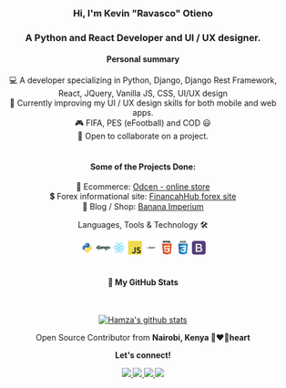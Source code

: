 <div align="center">
<br>
    
### Hi, I'm Kevin "Ravasco" Otieno

<!-- <div align="center">
<p align="center">Nominate me as GitHub Star ⭐</p>

<a href="https://stars.github.com/nominate/">
    <img src="https://img.shields.io/badge/GitHub-100000?&style=for-the-badge&logo=GitHub&logoColor=white&color=fa3667" />
</a>

</div> -->


### A Python and React Developer and UI / UX designer.

<!-- <img align="right" alt="GIF" src="code.gif" width="500" height="320" /> -->

#### Personal summary
💻 A developer specializing in Python, Django, Django Rest Framework, React, JQuery, Vanilla JS, CSS, UI/UX design
<br>
📗 Currently improving my UI / UX design skills for both mobile and web apps.
<br>
🎮 FIFA, PES (eFootball) and COD 😃
<br>
🙋‍ Open to collaborate on a project.
<br>
<br>

#### Some of the Projects Done:
🎁 Ecommerce: [Odcen - online store](https://www.odcen.com/)
<br>
💲 Forex informational site: [FinancahHub forex site](https://financialhubfx.com/)
<br>
📰 Blog / Shop: [Banana Imperium](http://bananaimperium.com/)


<div align="center">
<p align="center">Languages, Tools & Technology 🛠</p>
<code><img width=24px src="https://raw.githubusercontent.com/github/explore/80688e429a7d4ef2fca1e82350fe8e3517d3494d/topics/python/python.png"></code>
<code><img width=24px src="https://raw.githubusercontent.com/github/explore/80688e429a7d4ef2fca1e82350fe8e3517d3494d/topics/django/django.png"></code>
<code><img width=24px src="https://raw.githubusercontent.com/github/explore/80688e429a7d4ef2fca1e82350fe8e3517d3494d/topics/react/react.png"></code>
<code><img width=24px src="https://raw.githubusercontent.com/github/explore/80688e429a7d4ef2fca1e82350fe8e3517d3494d/topics/javascript/javascript.png"></code>
<code><img width=24px src="https://raw.githubusercontent.com/github/explore/80688e429a7d4ef2fca1e82350fe8e3517d3494d/topics/jquery/jquery.png"></code>
<code><img width=24px src="https://raw.githubusercontent.com/github/explore/80688e429a7d4ef2fca1e82350fe8e3517d3494d/topics/html/html.png"></code>
<code><img width=24px src="https://raw.githubusercontent.com/github/explore/80688e429a7d4ef2fca1e82350fe8e3517d3494d/topics/css/css.png"></code>
<code><img width=24px src="https://raw.githubusercontent.com/github/explore/80688e429a7d4ef2fca1e82350fe8e3517d3494d/topics/bootstrap/bootstrap.png"></code>


</div>

<br>

#### 📝 My GitHub Stats
<br>

[![Hamza's github stats](https://github-readme-stats.vercel.app/api?username=Kevin-Ravasco&theme=gotham)](https://github.com/Kevin-Ravasco/github-readme-stats)


Open Source Contributor from <b>Nairobi, Kenya<b> 💚❤🖤heart
    
<p align="center">Let's connect!</p>
<a href="https://twitter.com/KevinRavasco">
    <img src="https://img.shields.io/badge/Twitter-1DA1F2?style=for-the-badge&logo=twitter&logoColor=white" />
</a>

<a href="https://www.instagram.com/kevin_ravasco/">
    <img src="https://img.shields.io/badge/Instagram-E4405F?style=for-the-badge&logo=instagram&logoColor=white" />
</a>

<a href="https://www.linkedin.com/in/kevin-ravasco-b14942112/">
    <img src="https://img.shields.io/badge/linkedin-%230077B5.svg?&style=for-the-badge&logo=linkedin&logoColor=white" />
</a>


<a href="https://www.facebook.com/KevinRavasco254/">
    <img src="https://img.shields.io/badge/Facebook-1877F2?style=for-the-badge&logo=facebook&logoColor=white" />
</a>

</div>

